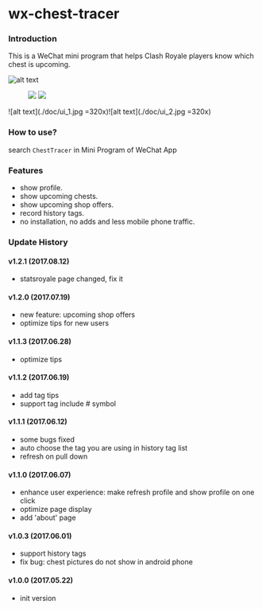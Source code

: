 # wx-chest-tracer
### Introduction

This is a WeChat mini program that helps Clash Royale players know which chest is upcoming.

![alt text](http://img.ngacn.cc/attachments/mon_201706/19/doQhmv-epyK1hT3cSjz-zk.jpg.thumb.jpg)


<figure class="half">
    <img src="http://img.ngacn.cc/attachments/mon_201706/19/doQhmv-epyK1hT3cSjz-zk.jpg.thumb.jpg">
    <img src="http://img.ngacn.cc/attachments/mon_201707/24/doQmir6-pf7K1kT3cSjz-zk.jpg.thumb.jpg">
</figure>


![alt text](./doc/ui_1.jpg =320x)![alt text](./doc/ui_2.jpg =320x)

### How to use?

search `ChestTracer` in Mini Program of WeChat App

### Features

- show profile.
- show upcoming chests.
- show upcoming shop offers.
- record history tags.
- no installation, no adds and less mobile phone traffic.

### Update History

#### v1.2.1 (2017.08.12)

- statsroyale page changed, fix it

#### v1.2.0 (2017.07.19)

- new feature: upcoming shop offers
- optimize tips for new users

#### v1.1.3 (2017.06.28)

- optimize tips

#### v1.1.2 (2017.06.19)

- add tag tips
- support tag include # symbol

#### v1.1.1 (2017.06.12)

- some bugs fixed
- auto choose the tag you are using in history tag list
- refresh on pull down

#### v1.1.0 (2017.06.07)

- enhance user experience: make refresh profile and show profile on one click
- optimize page display
- add 'about' page

#### v1.0.3 (2017.06.01)

- support history tags
- fix bug: chest pictures do not show in android phone

#### v1.0.0 (2017.05.22)

- init version

